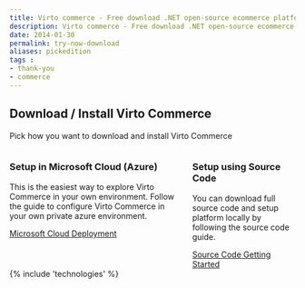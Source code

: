 ```yaml
---
title: Virto commerce - Free download .NET open-source ecommerce platform
description: Virto commerce - Free download .NET open-source ecommerce platform
date: 2014-01-30
permalink: try-now-download
aliases: pickedition
tags : 
- thank-you
- commerce
---
```

<article role="main" class="main">
    <div class="try-now download responsive">
        <h1 class="head-title">Download / Install Virto Commerce</h1>
        <p class="text">Pick how you want to download and install Virto Commerce</p>
        <div class="columns clearfix">
            <div class="column">
                <div class="block">
                    <h3 class="title">Setup in Microsoft Cloud (Azure)</h3>
                    <p class="text">This is the easiest way to explore Virto Commerce in your own environment. Follow the guide to configure Virto Commerce in your own private azure environment.</p>
                    <a class="button fill" target="_blank" rel="nofollow" href="http://docs.virtocommerce.com/display/vc2devguide/Deploy+from+GitHub+to+Microsoft+Cloud+Azure">Microsoft Cloud Deployment</a>
                </div>
            </div>
            <div class="column">
                <div class="block">
                    <h3 class="title">Setup using Source Code</h3>
                    <p class="text">You can download full source code and setup platform locally by following the source code guide.</p>
                    <a class="button fill" target="_blank" rel="nofollow" href="http://docs.virtocommerce.com/display/vc2devguide/Source+Code+Getting+Started">Source Code Getting Started</a>
                </div>
            </div>
        </div>
    </div>
    {% include 'technologies' %}
</article>
